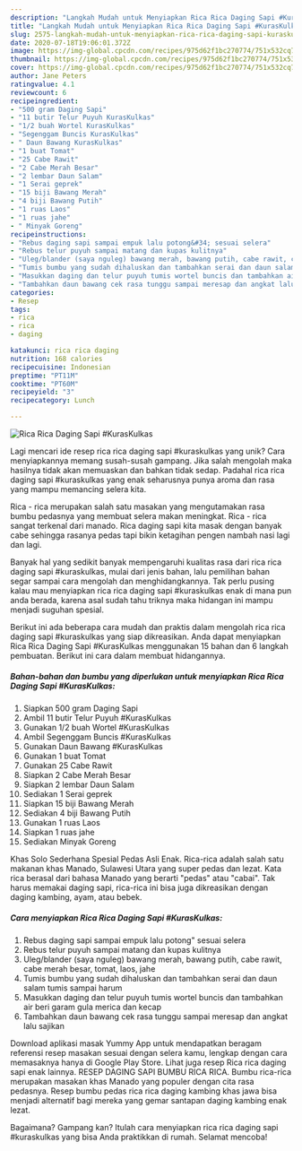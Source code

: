 ```yaml
---
description: "Langkah Mudah untuk Menyiapkan Rica Rica Daging Sapi #KurasKulkas, Lezat Sekali"
title: "Langkah Mudah untuk Menyiapkan Rica Rica Daging Sapi #KurasKulkas, Lezat Sekali"
slug: 2575-langkah-mudah-untuk-menyiapkan-rica-rica-daging-sapi-kuraskulkas-lezat-sekali
date: 2020-07-18T19:06:01.372Z
image: https://img-global.cpcdn.com/recipes/975d62f1bc270774/751x532cq70/rica-rica-daging-sapi-kuraskulkas-foto-resep-utama.jpg
thumbnail: https://img-global.cpcdn.com/recipes/975d62f1bc270774/751x532cq70/rica-rica-daging-sapi-kuraskulkas-foto-resep-utama.jpg
cover: https://img-global.cpcdn.com/recipes/975d62f1bc270774/751x532cq70/rica-rica-daging-sapi-kuraskulkas-foto-resep-utama.jpg
author: Jane Peters
ratingvalue: 4.1
reviewcount: 6
recipeingredient:
- "500 gram Daging Sapi"
- "11 butir Telur Puyuh KurasKulkas"
- "1/2 buah Wortel KurasKulkas"
- "Segenggam Buncis KurasKulkas"
- " Daun Bawang KurasKulkas"
- "1 buat Tomat"
- "25 Cabe Rawit"
- "2 Cabe Merah Besar"
- "2 lembar Daun Salam"
- "1 Serai geprek"
- "15 biji Bawang Merah"
- "4 biji Bawang Putih"
- "1 ruas Laos"
- "1 ruas jahe"
- " Minyak Goreng"
recipeinstructions:
- "Rebus daging sapi sampai empuk lalu potong&#34; sesuai selera"
- "Rebus telur puyuh sampai matang dan kupas kulitnya"
- "Uleg/blander (saya nguleg) bawang merah, bawang putih, cabe rawit, cabe merah besar, tomat, laos, jahe"
- "Tumis bumbu yang sudah dihaluskan dan tambahkan serai dan daun salam tumis sampai harum"
- "Masukkan daging dan telur puyuh tumis wortel buncis dan tambahkan air beri garam gula merica dan kecap"
- "Tambahkan daun bawang cek rasa tunggu sampai meresap dan angkat lalu sajikan"
categories:
- Resep
tags:
- rica
- rica
- daging

katakunci: rica rica daging 
nutrition: 168 calories
recipecuisine: Indonesian
preptime: "PT11M"
cooktime: "PT60M"
recipeyield: "3"
recipecategory: Lunch

---
```



![Rica Rica Daging Sapi #KurasKulkas](https://img-global.cpcdn.com/recipes/975d62f1bc270774/751x532cq70/rica-rica-daging-sapi-kuraskulkas-foto-resep-utama.jpg)

Lagi mencari ide resep rica rica daging sapi #kuraskulkas yang unik? Cara menyiapkannya memang susah-susah gampang. Jika salah mengolah maka hasilnya tidak akan memuaskan dan bahkan tidak sedap. Padahal rica rica daging sapi #kuraskulkas yang enak seharusnya punya aroma dan rasa yang mampu memancing selera kita.

Rica - rica merupakan salah satu masakan yang mengutamakan rasa bumbu pedasnya yang membuat selera makan meningkat. Rica - rica sangat terkenal dari manado. Rica daging sapi kita masak dengan banyak cabe sehingga rasanya pedas tapi bikin ketagihan pengen nambah nasi lagi dan lagi.

Banyak hal yang sedikit banyak mempengaruhi kualitas rasa dari rica rica daging sapi #kuraskulkas, mulai dari jenis bahan, lalu pemilihan bahan segar sampai cara mengolah dan menghidangkannya. Tak perlu pusing kalau mau menyiapkan rica rica daging sapi #kuraskulkas enak di mana pun anda berada, karena asal sudah tahu triknya maka hidangan ini mampu menjadi suguhan spesial.


Berikut ini ada beberapa cara mudah dan praktis dalam mengolah rica rica daging sapi #kuraskulkas yang siap dikreasikan. Anda dapat menyiapkan Rica Rica Daging Sapi #KurasKulkas menggunakan 15 bahan dan 6 langkah pembuatan. Berikut ini cara dalam membuat hidangannya.

<!--inarticleads1-->

##### Bahan-bahan dan bumbu yang diperlukan untuk menyiapkan Rica Rica Daging Sapi #KurasKulkas:

1. Siapkan 500 gram Daging Sapi
1. Ambil 11 butir Telur Puyuh #KurasKulkas
1. Gunakan 1/2 buah Wortel #KurasKulkas
1. Ambil Segenggam Buncis #KurasKulkas
1. Gunakan  Daun Bawang #KurasKulkas
1. Gunakan 1 buat Tomat
1. Gunakan 25 Cabe Rawit
1. Siapkan 2 Cabe Merah Besar
1. Siapkan 2 lembar Daun Salam
1. Sediakan 1 Serai geprek
1. Siapkan 15 biji Bawang Merah
1. Sediakan 4 biji Bawang Putih
1. Gunakan 1 ruas Laos
1. Siapkan 1 ruas jahe
1. Sediakan  Minyak Goreng


Khas Solo Sederhana Spesial Pedas Asli Enak. Rica-rica adalah salah satu makanan khas Manado, Sulawesi Utara yang super pedas dan lezat. Kata rica berasal dari bahasa Manado yang berarti &#34;pedas&#34; atau &#34;cabai&#34;. Tak harus memakai daging sapi, rica-rica ini bisa juga dikreasikan dengan daging kambing, ayam, atau bebek. 

<!--inarticleads2-->

##### Cara menyiapkan Rica Rica Daging Sapi #KurasKulkas:

1. Rebus daging sapi sampai empuk lalu potong&#34; sesuai selera
1. Rebus telur puyuh sampai matang dan kupas kulitnya
1. Uleg/blander (saya nguleg) bawang merah, bawang putih, cabe rawit, cabe merah besar, tomat, laos, jahe
1. Tumis bumbu yang sudah dihaluskan dan tambahkan serai dan daun salam tumis sampai harum
1. Masukkan daging dan telur puyuh tumis wortel buncis dan tambahkan air beri garam gula merica dan kecap
1. Tambahkan daun bawang cek rasa tunggu sampai meresap dan angkat lalu sajikan


Download aplikasi masak Yummy App untuk mendapatkan beragam referensi resep masakan sesuai dengan selera kamu, lengkap dengan cara memasaknya hanya di Google Play Store. Lihat juga resep Rica rica daging sapi enak lainnya. RESEP DAGING SAPI BUMBU RICA RICA. Bumbu rica-rica merupakan masakan khas Manado yang populer dengan cita rasa pedasnya. Resep bumbu pedas rica rica daging kambing khas jawa bisa menjadi alternatif bagi mereka yang gemar santapan daging kambing enak lezat. 

Bagaimana? Gampang kan? Itulah cara menyiapkan rica rica daging sapi #kuraskulkas yang bisa Anda praktikkan di rumah. Selamat mencoba!
